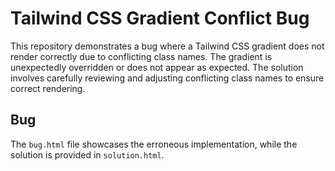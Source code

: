 # Tailwind CSS Gradient Conflict Bug

This repository demonstrates a bug where a Tailwind CSS gradient does not render correctly due to conflicting class names.  The gradient is unexpectedly overridden or does not appear as expected.  The solution involves carefully reviewing and adjusting conflicting class names to ensure correct rendering.

## Bug
The `bug.html` file showcases the erroneous implementation, while the solution is provided in `solution.html`.